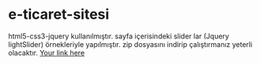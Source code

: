 # e-ticaret-sitesi
html5-css3-jquery kullanılmıştır.
sayfa içerisindeki slider lar (Jquery lightSlider) örnekleriyle yapılmıştır.
zip dosyasını indirip çalıştırmanız yeterli olacaktır.
[Your link here](http://hasanmusluoglu.epizy.com/commerce/)
